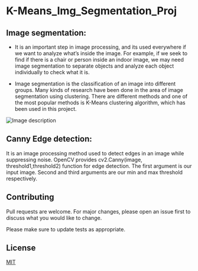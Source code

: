 # K-Means_Img_Segmentation_Proj

## Image segmentation:

* It is an important step in image processing, and its used everywhere if we want to analyze what’s inside the image. For example, if we seek to find if there is a chair or person inside an indoor image, we may need image segmentation to separate objects and analyze each object individually to check what it is.

* Image segmentation is the classification of an image into different groups. Many kinds of research have been done in the area of image segmentation using clustering. There are different methods and one of the most popular methods is K-Means clustering algorithm, which has been used in this project.

![Image description](https://miro.medium.com/max/1125/1*3utAyh4jVjIHnxSqNHJQCw.png)

## Canny Edge detection: 
It is an image processing method used to detect edges in an image while suppressing noise.
OpenCV provides cv2.Canny(image, threshold1,threshold2) function for edge detection. The first argument is our input image. Second and third arguments are our min and max threshold respectively.

## Contributing
Pull requests are welcome. For major changes, please open an issue first to discuss what you would like to change.

Please make sure to update tests as appropriate.

## License
[MIT](https://choosealicense.com/licenses/mit/)
